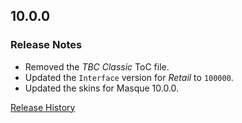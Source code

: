 ## 10.0.0

### Release Notes

- Removed the _TBC Classic_ ToC file.
- Updated the `Interface` version for _Retail_ to `100000`.
- Updated the skins for Masque 10.0.0.

[Release History](https://github.com/SFX-WoW/Masque_Cirque/wiki/History)
